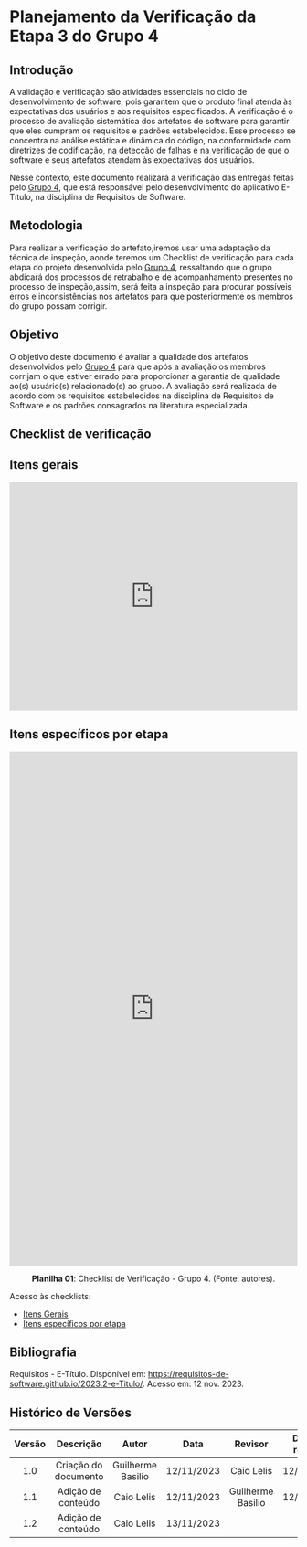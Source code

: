 # **Planejamento da Verificação da Etapa 3 do Grupo 4**

## **Introdução**

A validação e verificação são atividades essenciais no ciclo de desenvolvimento de software, pois garantem que o produto final atenda às expectativas dos usuários e aos requisitos especificados. A verificação é o processo de avaliação sistemática dos artefatos de software para garantir que eles cumpram os requisitos e padrões estabelecidos. Esse processo se concentra na análise estática e dinâmica do código, na conformidade com diretrizes de codificação, na detecção de falhas e na verificação de que o software e seus artefatos atendam às expectativas dos usuários.

Nesse contexto, este documento realizará a verificação das entregas feitas pelo [Grupo 4](https://requisitos-de-software.github.io/2023.2-e-Titulo/), que está responsável pelo desenvolvimento do aplicativo E-Título, na disciplina de Requisitos de Software.

## **Metodologia**

Para realizar a verificação do artefato,iremos usar uma adaptação da técnica de inspeção, aonde teremos um Checklist de verificação para cada etapa do projeto desenvolvida pelo [Grupo 4](https://requisitos-de-software.github.io/2023.2-e-Titulo/), ressaltando que o grupo abdicará dos processos de retrabalho e de acompanhamento presentes no processo de inspeção,assim, será feita a inspeção para procurar possíveis erros e inconsistências nos artefatos para que posteriormente os membros do grupo possam corrigir.


## **Objetivo**

O objetivo deste documento é avaliar a qualidade dos artefatos desenvolvidos pelo [Grupo 4](https://requisitos-de-software.github.io/2023.2-e-Titulo/) para que após a avaliação os membros corrijam o que estiver errado para proporcionar a garantia de qualidade ao(s) usuário(s) relacionado(s) ao grupo. A avaliação será realizada de acordo com os requisitos estabelecidos na disciplina de Requisitos de Software e os padrões consagrados na literatura especializada.


## **Checklist de verificação**

## **Itens gerais**
<iframe src="https://docs.google.com/spreadsheets/d/e/2PACX-1vRosc4EhCubuK631zfmVzmzzqXcTlcza-m16-LLkAexbM2Nlods5Zdun204FAqC4yDGXfk8TSLPlul6/pubhtml?gid=0&amp;single=true&amp;widget=true&amp;headers=false"width="100%" height="400" frameborder="0" scrolling="yes"></iframe>

## **Itens específicos por etapa**

<iframe src="https://docs.google.com/spreadsheets/d/e/2PACX-1vROYrmtTlS-IYh-TUQZ0wwyLDcxbvM66rIyQSg4oH3qLrqSa14vmJy8GrNNfS1e9m11QZJ1BAj_BPC1/pubhtml?widget=true&amp;headers=false"width="100%" height="900" frameborder="0" scrolling="yes"></iframe>

<div align="center">
<p> <b>Planilha 01</b>: Checklist de Verificação - Grupo 4. (Fonte: autores). </p>
</div>

Acesso às checklists:


- [Itens Gerais](https://docs.google.com/spreadsheets/d/e/2PACX-1vRosc4EhCubuK631zfmVzmzzqXcTlcza-m16-LLkAexbM2Nlods5Zdun204FAqC4yDGXfk8TSLPlul6/pubhtml?gid=0&amp;single=true&amp;widget=true&amp;headers=false)
- [Itens específicos por etapa](https://docs.google.com/spreadsheets/d/e/2PACX-1vROYrmtTlS-IYh-TUQZ0wwyLDcxbvM66rIyQSg4oH3qLrqSa14vmJy8GrNNfS1e9m11QZJ1BAj_BPC1/pubhtml?widget=true&amp;headers=false)

## **Bibliografia**

Requisitos - E-Título. Disponível em: https://requisitos-de-software.github.io/2023.2-e-Titulo/. Acesso em: 12 nov. 2023.

## **Histórico de Versões**

| Versão |          Descrição              |     Autor      |      Data      |   Revisor     |    Data de revisão    |  
|:------:|:-------------------------------:|:--------------:|:--------------:|:-------------:|:---------------------:|
|  1.0   | Criação do documento  |   Guilherme Basilio   |   12/11/2023   | Caio Lelis |  12/11/2023    |
|  1.1   | Adição de conteúdo  |   Caio Lelis   |   12/11/2023   |   Guilherme Basilio   |   12/11/2023   |
|  1.2   | Adição de conteúdo  |   Caio Lelis   |   13/11/2023   |      |      |